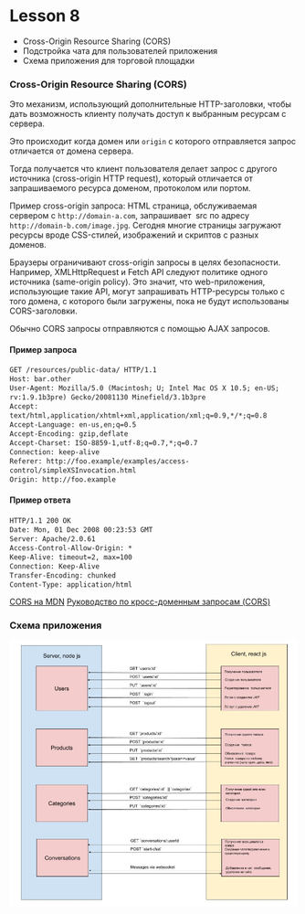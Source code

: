 # Lesson 8

- Cross-Origin Resource Sharing (CORS) 
- Подстройка чата для пользователей приложения
- Схема приложения для торговой площадки


### Cross-Origin Resource Sharing (CORS) 

Это механизм, использующий дополнительные HTTP-заголовки, чтобы дать возможность клиенту получать доступ  к выбранным ресурсам с сервера. 

Это происходит когда домен или `origin` с которого отправляется запрос отличается от домена сервера. 

Тогда получается что клиент пользователя делает запрос с другого источника (cross-origin HTTP request), который отличается от запрашиваемого ресурса доменом, протоколом или портом.

Пример cross-origin запроса: HTML страница, обслуживаемая сервером с `http://domain-a.com`, запрашивает <img> src по адресу `http://domain-b.com/image.jpg`. Сегодня многие страницы загружают ресурсы вроде CSS-стилей, изображений и скриптов с разных доменов.

Браузеры ограничивают cross-origin запросы в целях безопасности. Например, XMLHttpRequest и Fetch API следуют политике одного источника (same-origin policy). Это значит, что web-приложения, использующие такие API, могут запрашивать HTTP-ресурсы только с того домена, с которого были загружены, пока не будут использованы CORS-заголовки.

Обычно CORS запросы отправляются с помощью AJAX запросов.

#### Пример запроса
```
GET /resources/public-data/ HTTP/1.1
Host: bar.other
User-Agent: Mozilla/5.0 (Macintosh; U; Intel Mac OS X 10.5; en-US; rv:1.9.1b3pre) Gecko/20081130 Minefield/3.1b3pre
Accept: text/html,application/xhtml+xml,application/xml;q=0.9,*/*;q=0.8
Accept-Language: en-us,en;q=0.5
Accept-Encoding: gzip,deflate
Accept-Charset: ISO-8859-1,utf-8;q=0.7,*;q=0.7
Connection: keep-alive
Referer: http://foo.example/examples/access-control/simpleXSInvocation.html
Origin: http://foo.example
```

#### Пример ответа
```
HTTP/1.1 200 OK
Date: Mon, 01 Dec 2008 00:23:53 GMT
Server: Apache/2.0.61 
Access-Control-Allow-Origin: *
Keep-Alive: timeout=2, max=100
Connection: Keep-Alive
Transfer-Encoding: chunked
Content-Type: application/html
```


[CORS на MDN](https://developer.mozilla.org/ru/docs/Web/HTTP/CORS)
[Руководство по кросс-доменным запросам (CORS)](https://grishaev.me/cors)

### Схема приложения
<img src="./images/REST-scheme.jpg" />

